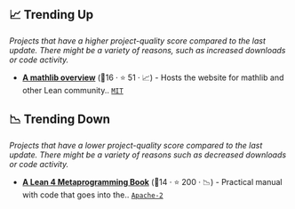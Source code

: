 ## 📈 Trending Up

_Projects that have a higher project-quality score compared to the last update. There might be a variety of reasons, such as increased downloads or code activity._

- <b><a href="https://leanprover-community.github.io/mathlib-overview.html">A mathlib overview</a></b> (🥇16 · ⭐ 51 · 📈) - Hosts the website for mathlib and other Lean community.. <code><a href="http://bit.ly/34MBwT8">MIT</a></code>

## 📉 Trending Down

_Projects that have a lower project-quality score compared to the last update. There might be a variety of reasons such as decreased downloads or code activity._

- <b><a href="https://github.com/leanprover-community/lean4-metaprogramming-book">A Lean 4 Metaprogramming Book</a></b> (🥇14 · ⭐ 200 · 📉) - Practical manual with code that goes into the.. <code><a href="http://bit.ly/3nYMfla">Apache-2</a></code>
